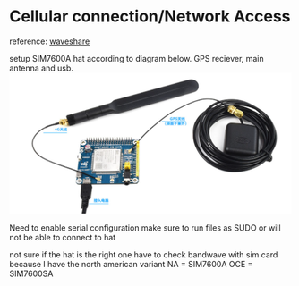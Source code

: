 # Cellular connection/Network Access

reference: [waveshare](https://www.waveshare.com/wiki/SIM7600E-H_4G_HAT)


setup SIM7600A hat according to diagram below. GPS reciever, main antenna and usb.
![SIM7600A hat setup](SIM7600A.png)

Need to enable serial configuration
make sure to run files as SUDO or will not be able to connect to hat

not sure if the hat is the right one have to check bandwave with sim card because I have the north american variant
NA = SIM7600A
OCE = SIM7600SA
